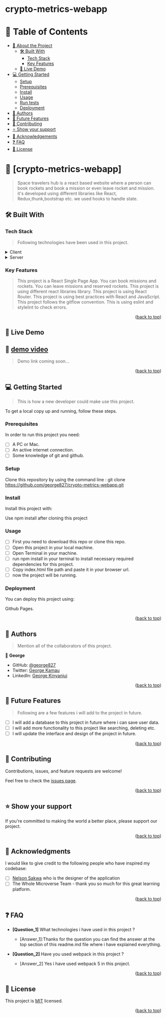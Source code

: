 # crypto-metrics-webapp

<a name="readme-top"></a>

<!-- TABLE OF CONTENTS -->

# 📗 Table of Contents

- [📖 About the Project](#about-project)
  - [🛠 Built With](#built-with)
    - [Tech Stack](#tech-stack)
    - [Key Features](#key-features)
  - [🚀 Live Demo](#live-demo)
- [💻 Getting Started](#getting-started)
  - [Setup](#setup)
  - [Prerequisites](#prerequisites)
  - [Install](#install)
  - [Usage](#usage)
  - [Run tests](#run-tests)
  - [Deployment](#triangular_flag_on_post-deployment)
- [👥 Authors](#authors)
- [🔭 Future Features](#future-features)
- [🤝 Contributing](#contributing)
- [⭐️ Show your support](#support)
- [🙏 Acknowledgements](#acknowledgements)
- [❓ FAQ](#faq)
- [📝 License](#license)

<!-- PROJECT DESCRIPTION -->

# 📖 [crypto-metrics-webapp] <a name="about-project"></a>

> Space travelers hub is a react based website where a person can book rockets and book a mission or even leave rocket and mission. it's developed using different libraries like React, Redux,thunk,bootstrap etc. we used hooks to handle state.

## 🛠 Built With <a name="built-with"></a>

### Tech Stack <a name="tech-stack"></a>

> Following technologies have been used in this project.

<details>
  <summary>Client</summary>
  <ul>
    <li><a href="https://react.org/">React JS</a></li>
    <li><a href="https://www.jsx.com/">JSX</a></li>
    <li><a href="https://www.w3.org/Style/CSS/current-work.en.html">CSS</a></li>
    <li><a href="https://www.ecma-international.org/publications-and-standards/standards/ecma-262/">JavaScript5</a></li>
    <li><a href="https://webpack.js.org/">Webpack Framework</a></li>
  </ul>
</details>

<details>
  <summary>Server</summary>
  <ul>
    <li><a href="https://pages.github.com/">Github Pages</a></li>
  </ul>
</details>

<!-- Features -->

### Key Features <a name="key-features"></a>

> This project is a React Single Page App.
> You can book missions and rockets.
> You can leave missions and reserved rockets.
> This project is using different react libraries library.
> This project is using React Router.
> This project is using best practices with React and JavaScript.
> This project follows the gitflow convention.
> This is using eslint and stylelint to check errors.

<p align="right">(<a href="#readme-top">back to top</a>)</p>

<!-- LIVE DEMO -->

## 🚀 Live Demo <a name="live-demo"></a>

## 🚀 [demo video](https://www.loom.com/share/cbb1a90bbbd54986878eb2e2867f7e71) <a name="live-demo"></a>

> Demo link coming soon...

<p align="right">(<a href="#readme-top">back to top</a>)</p>

<!-- GETTING STARTED -->

## 💻 Getting Started <a name="getting-started"></a>

> This is how a new developer could make use this project.

To get a local copy up and running, follow these steps.

### Prerequisites

In order to run this project you need:

- [ ] A PC or Mac.
- [ ] An active internet connection.
- [ ] Some knowledge of git and github.

### Setup

Clone this repository by using the command line : git clone https://github.com/george827/crypto-metrics-webapp.git

### Install

Install this project with:

Use npm install after cloning this project

### Usage

- [ ] First you need to download this repo or clone this repo.
- [ ] Open this project in your local machine.
- [ ] Open Terminal in your machine.
- [ ] run npm install in your terninal to install necessary required dependencies for this project.
- [ ] Copy index.html file path and paste it in your browser url.
- [ ] now the project will be running.

### Deployment

You can deploy this project using:

Github Pages.

<p align="right">(<a href="#readme-top">back to top</a>)</p>

<!-- AUTHORS -->

## 👥 Authors <a name="authors"></a>

> Mention all of the collaborators of this project.

👤 **George**

- GitHub: [@george827](https://github.com/george827)
- Twitter: [George Kamau](https://twitter.com/geok8376)
- LinkedIn: [George Kinyanjui](https://www.linkedin.com/in/george-kinyanjui-030468149/)


<p align="right">(<a href="#readme-top">back to top</a>)</p>

<!-- FUTURE FEATURES -->

## 🔭 Future Features <a name="future-features"></a>

> Following are a few features i will add to the project in future.

- [ ] I will add a database to this project in future where i can save user data.
- [ ] I will add more functionality to this project like searching, deleting etc.
- [ ] I will update the interface and design of the project in future.

<p align="right">(<a href="#readme-top">back to top</a>)</p>

<!-- CONTRIBUTING -->

## 🤝 Contributing <a name="contributing"></a>

Contributions, issues, and feature requests are welcome!

Feel free to check the [issues page](https://github.com/george827/crypto-metrics-webapp/issues).

<p align="right">(<a href="#readme-top">back to top</a>)</p>

<!-- SUPPORT -->

## ⭐️ Show your support <a name="support"></a>

If you're committed to making the world a better place, please support our project.

<p align="right">(<a href="#readme-top">back to top</a>)</p>

<!-- ACKNOWLEDGEMENTS -->

## 🙏 Acknowledgments <a name="acknowledgements"></a>

I would like to give credit to the following people who have inspired my codebase:

- [ ] [Nelson Sakwa](https://www.behance.net/sakwadesignstudio) who is the designer of the application
- [ ] The Whole Microverse Team - thank you so much for this great learning platform.

<p align="right">(<a href="#readme-top">back to top</a>)</p>

<!-- FAQ (optional) -->

## ❓ FAQ <a name="faq"></a>

- **[Question_1]** What technologies i have used in this project ?

  - [Answer_1]:Thanks for the question you can find the answer at the top section of this readme.md file where i have explained everything.

- **[Question_2]** Have you used webpack in this project ?

  - [Answer_2] Yes i have used webpack 5 in this project.

<p align="right">(<a href="#readme-top">back to top</a>)</p>

<!-- LICENSE -->

## 📝 License <a name="license"></a>

This project is [MIT](https://github.com/george827/crypto-metrics-webapp/blob/dev/LICENSE) licensed.

<p align="right">(<a href="#readme-top">back to top</a>)</p>
